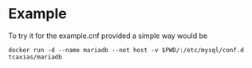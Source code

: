 # Example

To try it for the example.cnf provided a simple way would be

    docker run -d --name mariadb --net host -v $PWD/:/etc/mysql/conf.d tcaxias/mariadb
